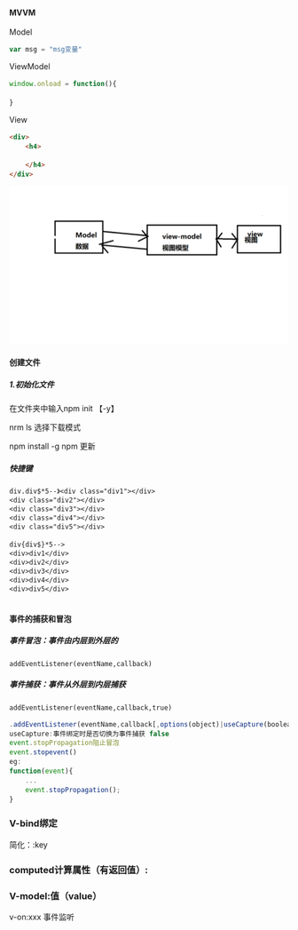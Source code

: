 #### MVVM

Model

```javascript
var msg = "msg变量"
```

ViewModel

```javascript
window.onload = function(){
	
}
```

View

```html
<div>
    <h4>
        
    </h4>
</div>
```

![MVVM视图](..\image\无标题.png)

#### 创建文件

##### 	1.初始化文件

在文件夹中输入npm init 【-y】

nrm ls 选择下载模式

npm install -g npm 更新

##### 快捷键

```
div.div$*5--》<div class="div1"></div>
<div class="div2"></div>
<div class="div3"></div>
<div class="div4"></div>
<div class="div5"></div>

div{div$}*5-->
<div>div1</div>
<div>div2</div>
<div>div3</div>
<div>div4</div>
<div>div5</div>


```



#### 事件的捕获和冒泡

##### 事件冒泡：事件由内层到外层的

```
addEventListener(eventName,callback)
```

##### 事件捕获：事件从外层到内层捕获

```
addEventListener(eventName,callback,true)
```



```javascript
.addEventListener(eventName,callback[,options(object)|useCapture(boolean)]
useCapture:事件绑定时是否切换为事件捕获 false 
event.stopPropagation阻止冒泡
event.stopevent()
eg:
function(event){
    ...
    event.stopPropagation();
}
```

### V-bind绑定

简化：:key

### computed计算属性（有返回值）:

### V-model:值（value）

v-on:xxx 事件监听